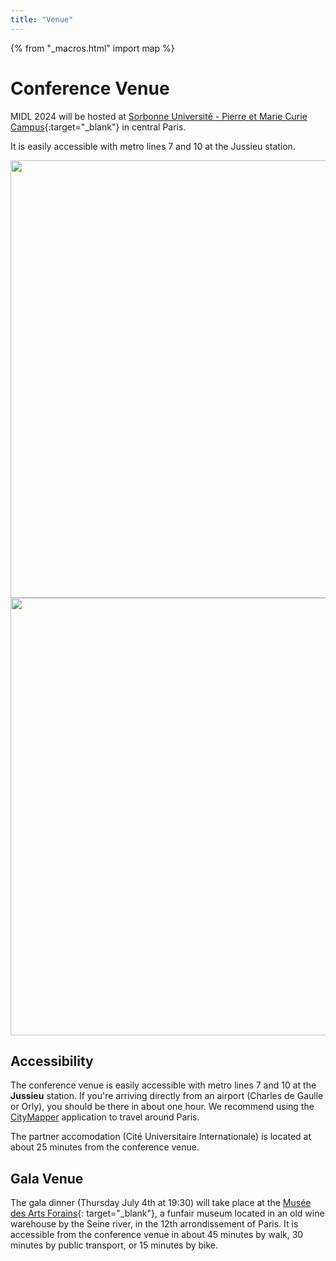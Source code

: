 ```yaml
---
title: "Venue"
---
```

{% from "_macros.html" import map %}

# Conference Venue
MIDL 2024 will be hosted at [Sorbonne Université - Pierre et Marie Curie Campus](https://sciences.sorbonne-universite.fr/en/sorbonne-universite-campus-pierre-et-marie-curie){:target="_blank"} in central Paris.

<!-- ![SCAI](/images/venue_map.png) -->

It is easily accessible with metro lines 7 and 10 at the Jussieu station.

<!-- [![Inria](){: width="500"}] -->
<p align="center">
  <img src="/images/plan_jussieu.jpg" width=700/>
  <img src="/images/scai.png" width=700/>
</p>

## Accessibility

The conference venue is easily accessible with metro lines 7 and 10 at the **Jussieu** station. If you're arriving directly from an airport (Charles de Gaulle or Orly), you should be there in about one hour. We recommend using the [CityMapper](https://citymapper.com) application to travel around Paris.
<center>
<script src='https://static.citymapper.com/js/embed/widget.js' data-slug='d4erd8zcvn' data-width=600 ></script>
</center>

The partner accomodation (Cité Universitaire Internationale) is located at about 25 minutes from the conference venue.

## Gala Venue

The gala dinner (Thursday July 4th at 19:30) will take place at the [Musée des Arts Forains](https://arts-forains.com){: target="_blank"}, a funfair museum located in an old wine warehouse by the Seine river, in the 12th arrondissement of Paris. It is accessible from the conference venue in about 45 minutes by walk, 30 minutes by public transport, or 15 minutes by bike.

<center>
<script src='https://static.citymapper.com/js/embed/widget.js' data-slug='1otj7kvxta' data-width=600 ></script>
</center>